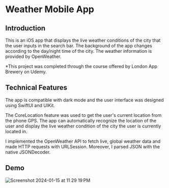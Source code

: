 # Weather Mobile App

## Introduction

This is an iOS app that displays the live weather conditions of the city that the user inputs in the search bar. The background of the app changes according to the day/night time of the city. The weather information is provided by OpenWeather.

*This project was completed through the course offered by London App Brewery on Udemy.

## Technical Features

The app is compatible with dark mode and the user interface was designed using SwiftUI and UIKit. 

The CoreLocation feature was used to get the user's current location from the phone GPS. The app can automatically recognize the location of the user and display the live weather condition of the city the user is currently located in. 

I implemented the OpenWeather API to fetch live, global weather data and made HTTP requests with URLSession. Moreover, I parsed JSON with the native JSONDecoder.

## Demo

![Screenshot 2024-01-15 at 11 29 19 PM](https://github.com/nrheo/project-weatherapp/assets/154557592/cf92df7b-531b-49b8-84ca-3ff45c22b700)







